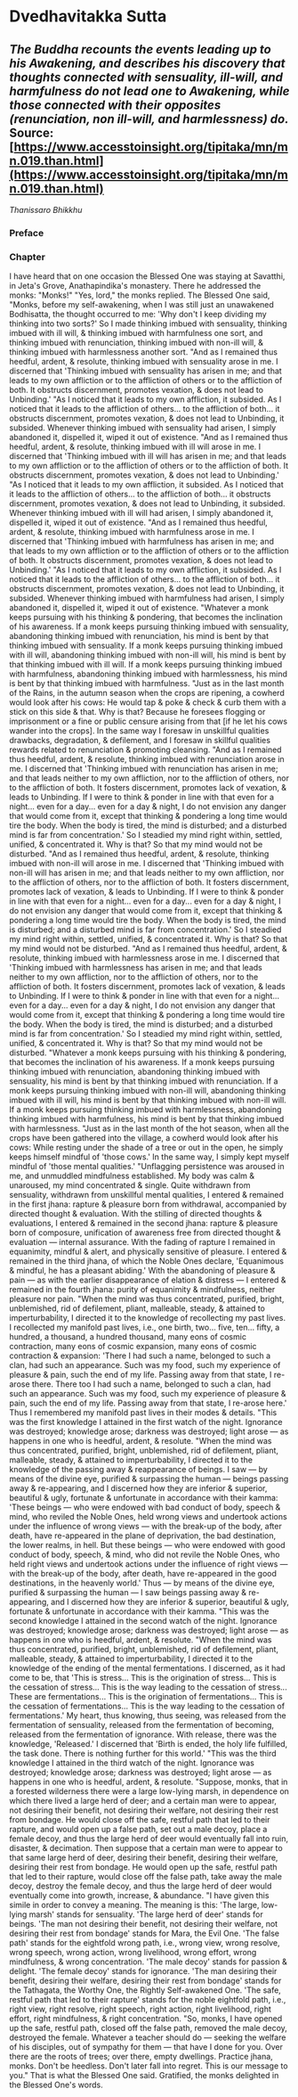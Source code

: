 # Dvedhavitakka Sutta
*The Buddha recounts the events leading up to his Awakening, and describes his discovery that thoughts connected with sensuality, ill-will, and harmfulness do not lead one to Awakening, while those connected with their opposites (renunciation, non ill-will, and harmlessness) do.*
Source: [https://www.accesstoinsight.org/tipitaka/mn/mn.019.than.html](https://www.accesstoinsight.org/tipitaka/mn/mn.019.than.html)
---
*Thanissaro Bhikkhu*
### Preface
### Chapter
I have heard that on one occasion the Blessed One was staying at Savatthi, in Jeta's Grove, Anathapindika's monastery. There he addressed the monks: "Monks!"
"Yes, lord," the monks replied.
The Blessed One said, "Monks, before my self-awakening, when I was still just an unawakened Bodhisatta, the thought occurred to me: 'Why don't I keep dividing my thinking into two sorts?' So I made thinking imbued with sensuality, thinking imbued with ill will, & thinking imbued with harmfulness one sort, and thinking imbued with renunciation, thinking imbued with non-ill will, & thinking imbued with harmlessness another sort.
"And as I remained thus heedful, ardent, & resolute, thinking imbued with sensuality arose in me. I discerned that 'Thinking imbued with sensuality has arisen in me; and that leads to my own affliction or to the affliction of others or to the affliction of both. It obstructs discernment, promotes vexation, & does not lead to Unbinding.'
"As I noticed that it leads to my own affliction, it subsided. As I noticed that it leads to the affliction of others... to the affliction of both... it obstructs discernment, promotes vexation, & does not lead to Unbinding, it subsided. Whenever thinking imbued with sensuality had arisen, I simply abandoned it, dispelled it, wiped it out of existence.
"And as I remained thus heedful, ardent, & resolute, thinking imbued with ill will arose in me. I discerned that 'Thinking imbued with ill will has arisen in me; and that leads to my own affliction or to the affliction of others or to the affliction of both. It obstructs discernment, promotes vexation, & does not lead to Unbinding.'
"As I noticed that it leads to my own affliction, it subsided. As I noticed that it leads to the affliction of others... to the affliction of both... it obstructs discernment, promotes vexation, & does not lead to Unbinding, it subsided. Whenever thinking imbued with ill will had arisen, I simply abandoned it, dispelled it, wiped it out of existence.
"And as I remained thus heedful, ardent, & resolute, thinking imbued with harmfulness arose in me. I discerned that 'Thinking imbued with harmfulness has arisen in me; and that leads to my own affliction or to the affliction of others or to the affliction of both. It obstructs discernment, promotes vexation, & does not lead to Unbinding.'
"As I noticed that it leads to my own affliction, it subsided. As I noticed that it leads to the affliction of others... to the affliction of both... it obstructs discernment, promotes vexation, & does not lead to Unbinding, it subsided. Whenever thinking imbued with harmfulness had arisen, I simply abandoned it, dispelled it, wiped it out of existence.
"Whatever a monk keeps pursuing with his thinking & pondering, that becomes the inclination of his awareness. If a monk keeps pursuing thinking imbued with sensuality, abandoning thinking imbued with renunciation, his mind is bent by that thinking imbued with sensuality. If a monk keeps pursuing thinking imbued with ill will, abandoning thinking imbued with non-ill will, his mind is bent by that thinking imbued with ill will. If a monk keeps pursuing thinking imbued with harmfulness, abandoning thinking imbued with harmlessness, his mind is bent by that thinking imbued with harmfulness.
"Just as in the last month of the Rains, in the autumn season when the crops are ripening, a cowherd would look after his cows: He would tap & poke & check & curb them with a stick on this side & that. Why is that? Because he foresees flogging or imprisonment or a fine or public censure arising from that [if he let his cows wander into the crops]. In the same way I foresaw in unskillful qualities drawbacks, degradation, & defilement, and I foresaw in skillful qualities rewards related to renunciation & promoting cleansing.
"And as I remained thus heedful, ardent, & resolute, thinking imbued with renunciation arose in me. I discerned that 'Thinking imbued with renunciation has arisen in me; and that leads neither to my own affliction, nor to the affliction of others, nor to the affliction of both. It fosters discernment, promotes lack of vexation, & leads to Unbinding. If I were to think & ponder in line with that even for a night... even for a day... even for a day & night, I do not envision any danger that would come from it, except that thinking & pondering a long time would tire the body. When the body is tired, the mind is disturbed; and a disturbed mind is far from concentration.' So I steadied my mind right within, settled, unified, & concentrated it. Why is that? So that my mind would not be disturbed.
"And as I remained thus heedful, ardent, & resolute, thinking imbued with non-ill will arose in me. I discerned that 'Thinking imbued with non-ill will has arisen in me; and that leads neither to my own affliction, nor to the affliction of others, nor to the affliction of both. It fosters discernment, promotes lack of vexation, & leads to Unbinding. If I were to think & ponder in line with that even for a night... even for a day... even for a day & night, I do not envision any danger that would come from it, except that thinking & pondering a long time would tire the body. When the body is tired, the mind is disturbed; and a disturbed mind is far from concentration.' So I steadied my mind right within, settled, unified, & concentrated it. Why is that? So that my mind would not be disturbed.
"And as I remained thus heedful, ardent, & resolute, thinking imbued with harmlessness arose in me. I discerned that 'Thinking imbued with harmlessness has arisen in me; and that leads neither to my own affliction, nor to the affliction of others, nor to the affliction of both. It fosters discernment, promotes lack of vexation, & leads to Unbinding. If I were to think & ponder in line with that even for a night... even for a day... even for a day & night, I do not envision any danger that would come from it, except that thinking & pondering a long time would tire the body. When the body is tired, the mind is disturbed; and a disturbed mind is far from concentration.' So I steadied my mind right within, settled, unified, & concentrated it. Why is that? So that my mind would not be disturbed.
"Whatever a monk keeps pursuing with his thinking & pondering, that becomes the inclination of his awareness. If a monk keeps pursuing thinking imbued with renunciation, abandoning thinking imbued with sensuality, his mind is bent by that thinking imbued with renunciation. If a monk keeps pursuing thinking imbued with non-ill will, abandoning thinking imbued with ill will, his mind is bent by that thinking imbued with non-ill will. If a monk keeps pursuing thinking imbued with harmlessness, abandoning thinking imbued with harmfulness, his mind is bent by that thinking imbued with harmlessness.
"Just as in the last month of the hot season, when all the crops have been gathered into the village, a cowherd would look after his cows: While resting under the shade of a tree or out in the open, he simply keeps himself mindful of 'those cows.' In the same way, I simply kept myself mindful of 'those mental qualities.'
"Unflagging persistence was aroused in me, and unmuddled mindfulness established. My body was calm & unaroused, my mind concentrated & single. Quite withdrawn from sensuality, withdrawn from unskillful mental qualities, I entered & remained in the first jhana: rapture & pleasure born from withdrawal, accompanied by directed thought & evaluation. With the stilling of directed thoughts & evaluations, I entered & remained in the second jhana: rapture & pleasure born of composure, unification of awareness free from directed thought & evaluation — internal assurance. With the fading of rapture I remained in equanimity, mindful & alert, and physically sensitive of pleasure. I entered & remained in the third jhana, of which the Noble Ones declare, 'Equanimous & mindful, he has a pleasant abiding.' With the abandoning of pleasure & pain — as with the earlier disappearance of elation & distress — I entered & remained in the fourth jhana: purity of equanimity & mindfulness, neither pleasure nor pain.
"When the mind was thus concentrated, purified, bright, unblemished, rid of defilement, pliant, malleable, steady, & attained to imperturbability, I directed it to the knowledge of recollecting my past lives. I recollected my manifold past lives, i.e., one birth, two... five, ten... fifty, a hundred, a thousand, a hundred thousand, many eons of cosmic contraction, many eons of cosmic expansion, many eons of cosmic contraction & expansion: 'There I had such a name, belonged to such a clan, had such an appearance. Such was my food, such my experience of pleasure & pain, such the end of my life. Passing away from that state, I re-arose there. There too I had such a name, belonged to such a clan, had such an appearance. Such was my food, such my experience of pleasure & pain, such the end of my life. Passing away from that state, I re-arose here.' Thus I remembered my manifold past lives in their modes & details.
"This was the first knowledge I attained in the first watch of the night. Ignorance was destroyed; knowledge arose; darkness was destroyed; light arose — as happens in one who is heedful, ardent, & resolute.
"When the mind was thus concentrated, purified, bright, unblemished, rid of defilement, pliant, malleable, steady, & attained to imperturbability, I directed it to the knowledge of the passing away & reappearance of beings. I saw — by means of the divine eye, purified & surpassing the human — beings passing away & re-appearing, and I discerned how they are inferior & superior, beautiful & ugly, fortunate & unfortunate in accordance with their kamma: 'These beings — who were endowed with bad conduct of body, speech & mind, who reviled the Noble Ones, held wrong views and undertook actions under the influence of wrong views — with the break-up of the body, after death, have re-appeared in the plane of deprivation, the bad destination, the lower realms, in hell. But these beings — who were endowed with good conduct of body, speech, & mind, who did not revile the Noble Ones, who held right views and undertook actions under the influence of right views — with the break-up of the body, after death, have re-appeared in the good destinations, in the heavenly world.' Thus — by means of the divine eye, purified & surpassing the human — I saw beings passing away & re-appearing, and I discerned how they are inferior & superior, beautiful & ugly, fortunate & unfortunate in accordance with their kamma.
"This was the second knowledge I attained in the second watch of the night. Ignorance was destroyed; knowledge arose; darkness was destroyed; light arose — as happens in one who is heedful, ardent, & resolute.
"When the mind was thus concentrated, purified, bright, unblemished, rid of defilement, pliant, malleable, steady, & attained to imperturbability, I directed it to the knowledge of the ending of the mental fermentations. I discerned, as it had come to be, that 'This is stress... This is the origination of stress... This is the cessation of stress... This is the way leading to the cessation of stress... These are fermentations... This is the origination of fermentations... This is the cessation of fermentations... This is the way leading to the cessation of fermentations.' My heart, thus knowing, thus seeing, was released from the fermentation of sensuality, released from the fermentation of becoming, released from the fermentation of ignorance. With release, there was the knowledge, 'Released.' I discerned that 'Birth is ended, the holy life fulfilled, the task done. There is nothing further for this world.'
"This was the third knowledge I attained in the third watch of the night. Ignorance was destroyed; knowledge arose; darkness was destroyed; light arose — as happens in one who is heedful, ardent, & resolute.
"Suppose, monks, that in a forested wilderness there were a large low-lying marsh, in dependence on which there lived a large herd of deer; and a certain man were to appear, not desiring their benefit, not desiring their welfare, not desiring their rest from bondage. He would close off the safe, restful path that led to their rapture, and would open up a false path, set out a male decoy, place a female decoy, and thus the large herd of deer would eventually fall into ruin, disaster, & decimation. Then suppose that a certain man were to appear to that same large herd of deer, desiring their benefit, desiring their welfare, desiring their rest from bondage. He would open up the safe, restful path that led to their rapture, would close off the false path, take away the male decoy, destroy the female decoy, and thus the large herd of deer would eventually come into growth, increase, & abundance.
"I have given this simile in order to convey a meaning. The meaning is this: 'The large, low-lying marsh' stands for sensuality. 'The large herd of deer' stands for beings. 'The man not desiring their benefit, not desiring their welfare, not desiring their rest from bondage' stands for Mara, the Evil One. 'The false path' stands for the eightfold wrong path, i.e., wrong view, wrong resolve, wrong speech, wrong action, wrong livelihood, wrong effort, wrong mindfulness, & wrong concentration. 'The male decoy' stands for passion & delight. 'The female decoy' stands for ignorance. 'The man desiring their benefit, desiring their welfare, desiring their rest from bondage' stands for the Tathagata, the Worthy One, the Rightly Self-awakened One. 'The safe, restful path that led to their rapture' stands for the noble eightfold path, i.e., right view, right resolve, right speech, right action, right livelihood, right effort, right mindfulness, & right concentration.
"So, monks, I have opened up the safe, restful path, closed off the false path, removed the male decoy, destroyed the female. Whatever a teacher should do — seeking the welfare of his disciples, out of sympathy for them — that have I done for you. Over there are the roots of trees; over there, empty dwellings. Practice jhana, monks. Don't be heedless. Don't later fall into regret. This is our message to you."
That is what the Blessed One said. Gratified, the monks delighted in the Blessed One's words.